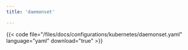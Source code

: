 ```yaml
---
title: 'daemonset'

---
```


{{< code file="/files/docs/configurations/kubernetes/daemonset.yaml" language="yaml" download="true" >}}
